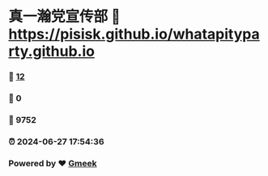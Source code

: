 # 真一瀚党宣传部 :link: https://pisisk.github.io/whatapityparty.github.io 
### :page_facing_up: [12](https://pisisk.github.io/whatapityparty.github.io/tag.html) 
### :speech_balloon: 0 
### :hibiscus: 9752 
### :alarm_clock: 2024-06-27 17:54:36 
### Powered by :heart: [Gmeek](https://github.com/Meekdai/Gmeek)
